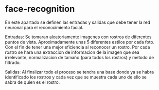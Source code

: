 # face-recognition

En este apartado se definen las entradas y salidas que debe tener la red neuronal para el reconocimiento facial.

Entradas:
   Se tomaran aleatoriamente imagenes con rostros de diferentes puntos de vista. Aproximadamente unas 5 diferentes estilos por cada foto.
   Con el fin de tener una mejor eficiencia al reconocer un rostro. Por cada rostro se hara una extraccion de informacion de la imagen
   que sea irrelevante, normalizacion de tamaño (para todos los rostros) y metodo de filtrado. 

Salidas:
  Al finalizar todo el proceso se tendra una base donde ya se habra identificado los rostros y cada vez que se muestra cada uno de ello 
  se sabra de quien es el rostro.
